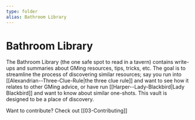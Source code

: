 ```yaml
---
type: folder
alias: Bathroom Library
---
```


# Bathroom Library

The Bathroom Library (the one safe spot to read in a tavern) contains write-ups and summaries about GMing resources, tips, tricks, etc.
The goal is to streamline the process of discovering similar resources; say you run into [[Alexandrian--Three-Clue-Rule|the three clue rule]] and want to see how it relates to other GMing advice, or have run [[Harper--Lady-Blackbird|Lady Blackbird]] and want to know about similar one-shots.
This vault is designed to be a place of discovery.

Want to contribute? Check out [[03-Contributing]]
